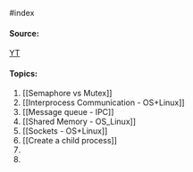#index  

#### Source:
[YT](https://www.youtube.com/playlist?list=PL3uLubnzL2Tlbyrr2GFVRE7Azo8FJe-dJ)

#### Topics:

1. [[Semaphore vs Mutex]]
2. [[Interprocess Communication - OS+Linux]]
3. [[Message queue - IPC]]
4. [[Shared Memory - OS_Linux]]
5. [[Sockets - OS+Linux]]
6. [[Create a child process]]
7. 
8. 